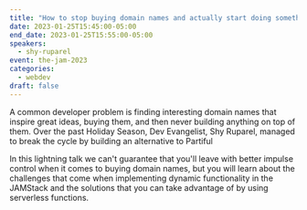 ```yaml
---
title: "How to stop buying domain names and actually start doing something with them"
date: 2023-01-25T15:45:00-05:00
end_date: 2023-01-25T15:55:00-05:00
speakers:
  - shy-ruparel
event: the-jam-2023
categories:
  - webdev
draft: false
---
```


A common developer problem is finding interesting domain names that inspire great ideas, buying them, and then never building anything on top of them. Over the past Holiday Season, Dev Evangelist, Shy Ruparel, managed to break the cycle by building an alternative to Partiful

In this lightning talk we can't guarantee that you'll leave with better impulse control when it comes to buying domain names, but you will learn about the challenges that come when implementing dynamic functionality in the JAMStack and the solutions that you can take advantage of by using serverless functions. 
